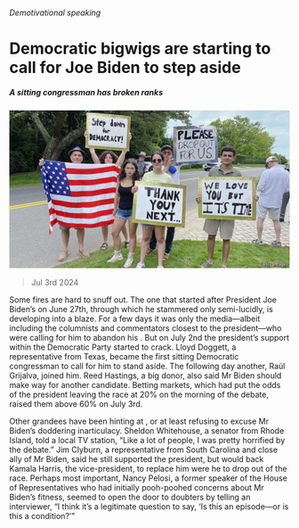 ###### Demotivational speaking

# Democratic bigwigs are starting to call for Joe Biden to step aside 

##### A sitting congressman has broken ranks 

![image](images/20240706_FBP002.jpg) 

> Jul 3rd 2024 

Some fires are hard to snuff out. The one that started after President Joe Biden’s  on June 27th, through which he stammered only semi-lucidly, is developing into a blaze. For a few days it was only the media—albeit including the columnists and commentators closest to the president—who were calling for him to abandon his . But on July 2nd the president’s support within the Democratic Party started to crack. Lloyd Doggett, a representative from Texas, became the first sitting Democratic congressman to call for him to stand aside. The following day another, Raúl Grijalva, joined him. Reed Hastings, a big donor, also said Mr Biden should make way for another candidate. Betting markets, which had put the odds of the president leaving the race at 20% on the morning of the debate, raised them above 60% on July 3rd.

Other grandees have been hinting at , or at least refusing to excuse Mr Biden’s doddering inarticulacy. Sheldon Whitehouse, a senator from Rhode Island, told a local TV station, “Like a lot of people, I was pretty horrified by the debate.” Jim Clyburn, a representative from South Carolina and close ally of Mr Biden, said he still supported the president, but would back Kamala Harris, the vice-president, to replace him were he to drop out of the race. Perhaps most important, Nancy Pelosi, a former speaker of the House of Representatives who had initially pooh-poohed concerns about Mr Biden’s fitness, seemed to open the door to doubters by telling an interviewer, “I think it’s a legitimate question to say, ‘Is this an episode—or is this a condition?’”

